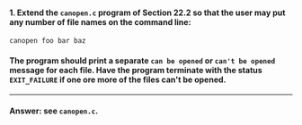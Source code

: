 #### 1. Extend the `canopen.c` program of Section 22.2 so that the user may put any number of file names on the command line:

`canopen foo bar baz`

#### The program should print a separate `can be opened` or `can't be opened` message for each file. Have the program terminate with the status `EXIT_FAILURE` if one ore more of the files can't be opened.

---

#### Answer: see `canopen.c`.
